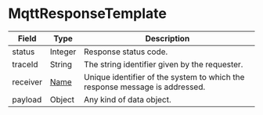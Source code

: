 # MqttResponseTemplate

Field | Type | Description
--- | --- | --- 
status | Integer | Response status code. 
traceId | String | The string identifier given by the requester.
receiver | [Name](../primitives.md#name) | Unique identifier of the system to which the response message is addressed.
payload | Object | Any kind of data object.